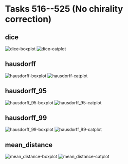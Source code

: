 Tasks 516--525 (No chirality correction)
==============

dice
----
![dice-boxplot](img/boxplot/dice.png)
![dice-catplot](img/catplot/dice.png)

hausdorff
---------
![hausdorff-boxplot](img/boxplot/hausdorff.png)
![hausdorff-catplot](img/catplot/hausdorff.png)

hausdorff_95
------------
![hausdorff_95-boxplot](img/boxplot/hausdorff_95.png)
![hausdorff_95-catplot](img/catplot/hausdorff_95.png)

hausdorff_99
------------
![hausdorff_99-boxplot](img/boxplot/hausdorff_99.png)
![hausdorff_99-catplot](img/catplot/hausdorff_99.png)

mean_distance
-------------
![mean_distance-boxplot](img/boxplot/mean_distance.png)
![mean_distance-catplot](img/catplot/mean_distance.png)
